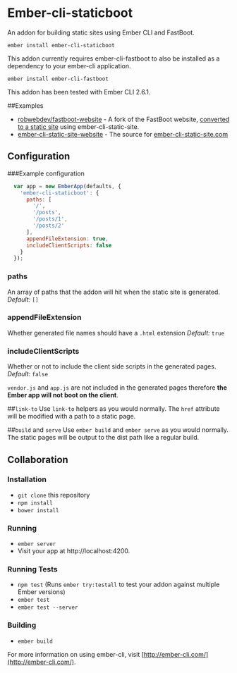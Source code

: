 # Ember-cli-staticboot

An addon for building static sites using Ember CLI and FastBoot.


`ember install ember-cli-staticboot`

This addon currently requires ember-cli-fastboot to also be installed as a dependency to your ember-cli application.

`ember install ember-cli-fastboot`

This addon has been tested with Ember CLI 2.6.1.

##Examples
- [robwebdev/fastboot-website](https://github.com/robwebdev/fastboot-website) - A fork of the FastBoot website, [converted to a static site](https://github.com/robwebdev/fastboot-website/commit/ce3bca25a980b9a668aeb32aef01e44bcf5c8e23) using ember-cli-static-site.
- [ember-cli-static-site-website](https://github.com/robwebdev/ember-cli-static-site-website) - The source for [ember-cli-static-site.com](http://www.ember-cli-static-com)

## Configuration

###Example configuration

```js
  var app = new EmberApp(defaults, {
    'ember-cli-staticboot': {
      paths: [
        '/',
        '/posts',
        '/posts/1',
        '/posts/2'
      ],
      appendFileExtension: true,
      includeClientScripts: false
    }
  });
```
### paths
An array of paths that the addon will hit when the static site is generated.
*Default:* `[]`

### appendFileExtension
Whether generated file names should have a `.html` extension
*Default:* `true`

### includeClientScripts
Whether or not to include the client side scripts in the generated pages.
*Default:* `false`

`vendor.js` and `app.js` are not included in the generated pages therefore **the Ember app will not boot on the client**.

##`link-to`
Use `link-to` helpers as you would normally. The `href` attribute will be modified with a path to a static page.

##`build` and `serve`
Use `ember build` and `ember serve` as you would normally. The static pages will be output to the dist path like a regular build.

## Collaboration
### Installation

* `git clone` this repository
* `npm install`
* `bower install`

### Running

* `ember server`
* Visit your app at http://localhost:4200.

### Running Tests

* `npm test` (Runs `ember try:testall` to test your addon against multiple Ember versions)
* `ember test`
* `ember test --server`

### Building

* `ember build`

For more information on using ember-cli, visit [http://ember-cli.com/](http://ember-cli.com/).
